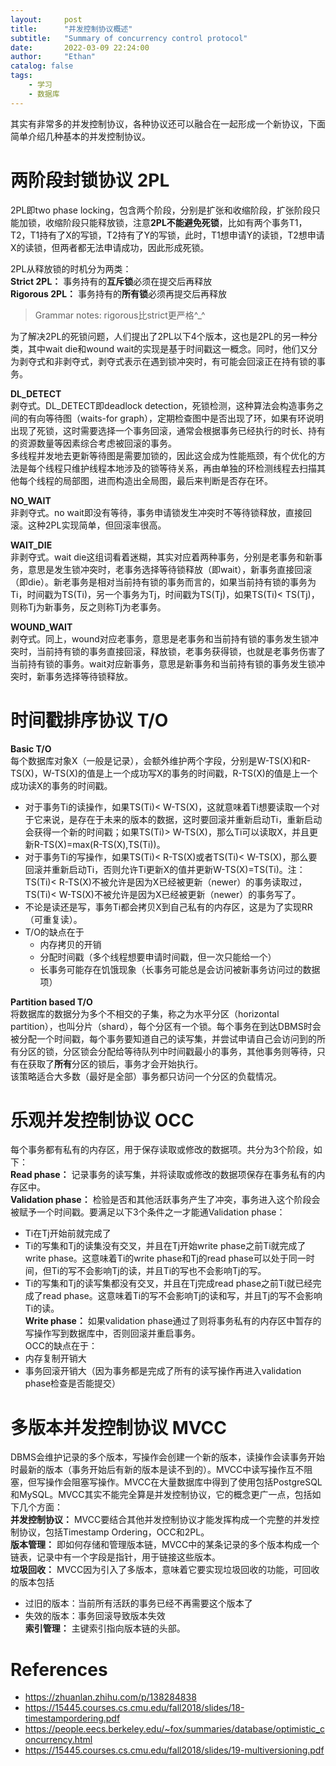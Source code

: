 ```yaml
---
layout:     post
title:      "并发控制协议概述"
subtitle:   "Summary of concurrency control protocol"
date:       2022-03-09 22:24:00
author:     "Ethan"
catalog: false
tags:
    - 学习
    - 数据库
---
```


其实有非常多的并发控制协议，各种协议还可以融合在一起形成一个新协议，下面简单介绍几种基本的并发控制协议。
# 两阶段封锁协议 2PL
2PL即two phase locking，包含两个阶段，分别是扩张和收缩阶段，扩张阶段只能加锁，收缩阶段只能释放锁，注意**2PL不能避免死锁**，比如有两个事务T1，T2，T1持有了X的写锁，T2持有了Y的写锁，此时，T1想申请Y的读锁，T2想申请X的读锁，但两者都无法申请成功，因此形成死锁。

2PL从释放锁的时机分为两类：   
**Strict 2PL：** 事务持有的**互斥锁**必须在提交后再释放  
**Rigorous 2PL：** 事务持有的**所有锁**必须再提交后再释放
> Grammar notes: rigorous比strict更严格^_^

为了解决2PL的死锁问题，人们提出了2PL以下4个版本，这也是2PL的另一种分类，其中wait die和wound wait的实现是基于时间戳这一概念。同时，他们又分为剥夺式和非剥夺式，剥夺式表示在遇到锁冲突时，有可能会回滚正在持有锁的事务。

**DL_DETECT**  
剥夺式。DL_DETECT即deadlock detection，死锁检测，这种算法会构造事务之间的有向等待图（waits-for graph），定期检查图中是否出现了环，如果有环说明出现了死锁，这时需要选择一个事务回滚，通常会根据事务已经执行的时长、持有的资源数量等因素综合考虑被回滚的事务。  
多线程并发地去更新等待图是需要加锁的，因此这会成为性能瓶颈，有个优化的方法是每个线程只维护线程本地涉及的锁等待关系，再由单独的环检测线程去扫描其他每个线程的局部图，进而构造出全局图，最后来判断是否存在环。

**NO_WAIT**  
非剥夺式。no wait即没有等待，事务申请锁发生冲突时不等待锁释放，直接回滚。这种2PL实现简单，但回滚率很高。

**WAIT_DIE**  
非剥夺式。wait die这组词看着迷糊，其实对应着两种事务，分别是老事务和新事务，意思是发生锁冲突时，老事务选择等待锁释放（即wait），新事务直接回滚（即die）。新老事务是相对当前持有锁的事务而言的，如果当前持有锁的事务为Ti，时间戳为TS(Ti)，另一个事务为Tj，时间戳为TS(Tj)，如果TS(Ti)< TS(Tj)，则称Tj为新事务，反之则称Tj为老事务。

**WOUND_WAIT**  
剥夺式。同上，wound对应老事务，意思是老事务和当前持有锁的事务发生锁冲突时，当前持有锁的事务直接回滚，释放锁，老事务获得锁，也就是老事务伤害了当前持有锁的事务。wait对应新事务，意思是新事务和当前持有锁的事务发生锁冲突时，新事务选择等待锁释放。
# 时间戳排序协议 T/O
**Basic T/O**  
每个数据库对象X（一般是记录），会额外维护两个字段，分别是W-TS(X)和R-TS(X)，W-TS(X)的值是上一个成功写X的事务的时间戳，R-TS(X)的值是上一个成功读X的事务的时间戳。  
- 对于事务Ti的读操作，如果TS(Ti)< W-TS(X)，这就意味着Ti想要读取一个对于它来说，是存在于未来的版本的数据，这时要回滚并重新启动Ti，重新启动会获得一个新的时间戳；如果TS(Ti)> W-TS(X)，那么Ti可以读取X，并且更新R-TS(X)=max(R-TS(X),TS(Ti))。
- 对于事务Ti的写操作，如果TS(Ti)< R-TS(X)或者TS(Ti)< W-TS(X)，那么要回滚并重新启动Ti，否则允许Ti更新X的值并更新W-TS(X)=TS(Ti)。注：TS(Ti)< R-TS(X)不被允许是因为X已经被更新（newer）的事务读取过，TS(Ti)< W-TS(X)不被允许是因为X已经被更新（newer）的事务写了。
- 不论是读还是写，事务Ti都会拷贝X到自己私有的内存区，这是为了实现RR（可重复读）。
- T/O的缺点在于  
    - 内存拷贝的开销
    - 分配时间戳（多个线程想要申请时间戳，但一次只能给一个）
    - 长事务可能存在饥饿现象（长事务可能总是会访问被新事务访问过的数据项）

**Partition based T/O**  
将数据库的数据分为多个不相交的子集，称之为水平分区（horizontal partition），也叫分片（shard），每个分区有一个锁。每个事务在到达DBMS时会被分配一个时间戳，每个事务要知道自己的读写集，并尝试申请自己会访问到的所有分区的锁，分区锁会分配给等待队列中时间戳最小的事务，其他事务则等待，只有在获取了**所有**分区的锁后，事务才会开始执行。  
该策略适合大多数（最好是全部）事务都只访问一个分区的负载情况。

# 乐观并发控制协议 OCC
每个事务都有私有的内存区，用于保存读取或修改的数据项。共分为3个阶段，如下：  
**Read phase：** 记录事务的读写集，并将读取或修改的数据项保存在事务私有的内存区中。  
**Validation phase：** 检验是否和其他活跃事务产生了冲突，事务进入这个阶段会被赋予一个时间戳。要满足以下3个条件之一才能通Validation phase：
- Ti在Tj开始前就完成了
- Ti的写集和Tj的读集没有交叉，并且在Tj开始write phase之前Ti就完成了write phase。这意味着Ti的write phase和Tj的read phase可以处于同一时间，但Ti的写不会影响Tj的读，并且Ti的写也不会影响Tj的写。
- Ti的写集和Tj的读写集都没有交叉，并且在Tj完成read phase之前Ti就已经完成了read phase。这意味着Ti的写不会影响Tj的读和写，并且Tj的写不会影响Ti的读。  
**Write phase：** 如果validation phase通过了则将事务私有的内存区中暂存的写操作写到数据库中，否则回滚并重启事务。  
OCC的缺点在于：
- 内存复制开销大
- 事务回滚开销大（因为事务都是完成了所有的读写操作再进入validation phase检查是否能提交）

# 多版本并发控制协议 MVCC
DBMS会维护记录的多个版本，写操作会创建一个新的版本，读操作会读事务开始时最新的版本（事务开始后有新的版本是读不到的）。MVCC中读写操作互不阻塞，但写操作会阻塞写操作。MVCC在大量数据库中得到了使用包括PostgreSQL和MySQL。MVCC其实不能完全算是并发控制协议，它的概念更广一点，包括如下几个方面：  
**并发控制协议：** MVCC要结合其他并发控制协议才能发挥构成一个完整的并发控制协议，包括Timestamp Ordering，OCC和2PL。  
**版本管理：** 即如何存储和管理版本链，MVCC中的某条记录的多个版本构成一个链表，记录中有一个字段是指针，用于链接这些版本。  
**垃圾回收：** MVCC因为引入了多版本，意味着它要实现垃圾回收的功能，可回收的版本包括
- 过旧的版本：当前所有活跃的事务已经不再需要这个版本了
- 失效的版本：事务回滚导致版本失效  
**索引管理：** 主键索引指向版本链的头部。

# References
- https://zhuanlan.zhihu.com/p/138284838
- https://15445.courses.cs.cmu.edu/fall2018/slides/18-timestampordering.pdf
- https://people.eecs.berkeley.edu/~fox/summaries/database/optimistic_concurrency.html
- https://15445.courses.cs.cmu.edu/fall2018/slides/19-multiversioning.pdf